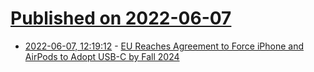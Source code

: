 # [Published on 2022-06-07](index.md)

* [2022-06-07, 12:19:12](https://news.ycombinator.com/item?id=31653088) - [EU Reaches Agreement to Force iPhone and AirPods to Adopt USB-C by Fall 2024](https://www.macrumors.com/2022/06/07/eu-agreement-iphone-and-airpods-usb-c-by-2024/)
